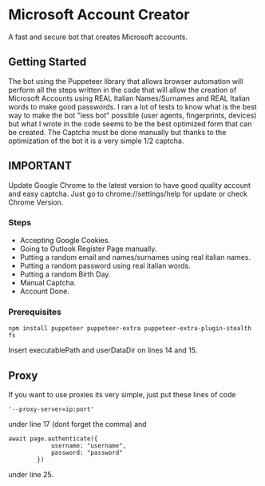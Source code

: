 # Microsoft Account Creator
A fast and secure bot that creates Microsoft accounts.

## Getting Started
The bot using the Puppeteer library that allows browser automation will perform all the steps written in the code that will allow the creation of Microsoft Accounts using REAL Italian Names/Surnames and REAL Italian words to make good passwords.
I ran a lot of tests to know what is the best way to make the bot "less bot" possible (user agents, fingerprints, devices) but what I wrote in the code seems to be the best optimized form that can be created.
The Captcha must be done manually but thanks to the optimization of the bot it is a very simple 1/2 captcha.

## IMPORTANT
Update Google Chrome to the latest version to have good quality account and easy captcha.
Just go to chrome://settings/help for update or check Chrome Version.

### Steps

- Accepting Google Cookies.
- Going to Outlook Register Page manually.
- Putting a random email and names/surnames using real italian names.
- Putting a random password using real italian words.
- Putting a random Birth Day.
- Manual Captcha.
- Account Done.

### Prerequisites
```
npm install puppeteer puppeteer-extra puppeteer-extra-plugin-stealth fs
```

Insert executablePath and userDataDir on lines 14 and 15.

## Proxy
If you want to use proxies its very simple, just put these lines of code

```
'--proxy-server=ip:port'
```
under line 17 (dont forget the comma)
and
```
await page.authenticate({
            username: "username",
            password: "password"
        })
```
under line 25.